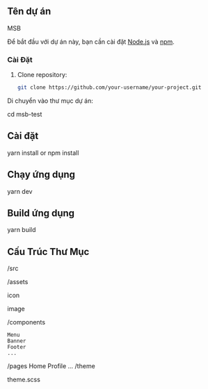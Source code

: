 ## Tên dự án 

MSB

Để bắt đầu với dự án này, bạn cần cài đặt [Node.js](https://nodejs.org/) và [npm](https://www.npmjs.com/).

### Cài Đặt

1. Clone repository:

   ```bash
   git clone https://github.com/your-username/your-project.git

Di chuyển vào thư mục dự án:

cd msb-test

## Cài đặt 

yarn install or npm install

## Chạy ứng dụng

yarn dev

## Build ứng dụng

yarn build

## Cấu Trúc Thư Mục

/src

/assets

icon

image

/components

    Menu
    Banner
    Footer
    ...

/pages
Home
Profile
...
/theme

theme.scss

